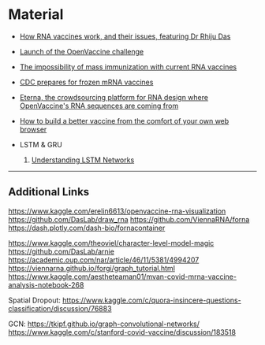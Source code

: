 # Material

* [How RNA vaccines work, and their issues, featuring Dr Rhiju Das](https://www.pbs.org/wgbh/nova/video/rna-coronavirus-vaccine/)
* [Launch of the OpenVaccine challenge](https://scopeblog.stanford.edu/2020/05/20/stanford-biochemist-works-with-gamers-to-develop-covid-19-vaccine/)
* [The impossibility of mass immunization with current RNA vaccines](https://www.wsj.com/articles/from-freezer-farms-to-jets-logistics-operators-prepare-for-a-covid-19-vaccine-11598639012)
* [CDC prepares for frozen mRNA vaccines](https://www.cdc.gov/vaccines/acip/meetings/downloads/slides-2020-08/COVID-08-Dooling.pdf)
* [Eterna, the crowdsourcing platform for RNA design where OpenVaccine's RNA sequences are coming from](https://eternagame.org)
* [How to build a better vaccine from the comfort of your own web browser](https://medium.com/eternaproject/how-to-build-a-better-vaccine-from-the-comfort-of-your-own-web-browser-233343e0210d)

* LSTM & GRU
  1. [Understanding LSTM Networks](https://colah.github.io/posts/2015-08-Understanding-LSTMs/)

---

## Additional Links

https://www.kaggle.com/erelin6613/openvaccine-rna-visualization
https://github.com/DasLab/draw_rna
https://github.com/ViennaRNA/forna
https://dash.plotly.com/dash-bio/fornacontainer  
  
https://www.kaggle.com/theoviel/character-level-model-magic
https://github.com/DasLab/arnie
https://academic.oup.com/nar/article/46/11/5381/4994207
https://viennarna.github.io/forgi/graph_tutorial.html
https://www.kaggle.com/aestheteaman01/mvan-covid-mrna-vaccine-analysis-notebook-268  
  
Spatial Dropout: https://www.kaggle.com/c/quora-insincere-questions-classification/discussion/76883  

GCN: https://tkipf.github.io/graph-convolutional-networks/
https://www.kaggle.com/c/stanford-covid-vaccine/discussion/183518
